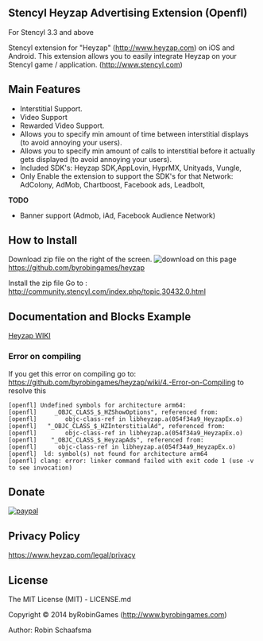 ## Stencyl Heyzap Advertising Extension (Openfl)

For Stencyl 3.3 and above

Stencyl extension for "Heyzap" (http://www.heyzap.com) on iOS and Android. This extension allows you to easily integrate Heyzap on your Stencyl game / application. (http://www.stencyl.com)

## Main Features

  * Interstitial Support.
  * Video Support
  * Rewarded Video Support.
  * Allows you to specify min amount of time between interstitial displays (to avoid annoying your users).
  * Allows you to specify min amount of calls to interstitial before it actually gets displayed (to avoid annoying your users).
  * Included SDK's: Heyzap SDK,AppLovin, HyprMX, Unityads, Vungle,
  * Only Enable the extension to support the SDK's for that Network: AdColony, AdMob, Chartboost, Facebook ads, Leadbolt,   

**TODO**
- Banner support (Admob, iAd, Facebook Audience Network)

## How to Install
Download zip file on the right of the screen. ![download](http://www.byrobingames.com/stencyl/heyzap/download.png) on this page https://github.com/byrobingames/heyzap<br />

Install the zip file Go to : http://community.stencyl.com/index.php/topic,30432.0.html

## Documentation and Blocks Example
[Heyzap WIKI](https://github.com/byrobingames/heyzap/wiki)

### Error on compiling

If you get this error on compiling go to: https://github.com/byrobingames/heyzap/wiki/4.-Error-on-Compiling to resolve this<br/>

    [openfl] Undefined symbols for architecture arm64:
    [openfl]     _OBJC_CLASS_$_HZShowOptions", referenced from:
    [openfl]        objc-class-ref in libheyzap.a(054f34a9_HeyzapEx.o)
    [openfl]   "_OBJC_CLASS_$_HZInterstitialAd", referenced from:
    [openfl]        objc-class-ref in libheyzap.a(054f34a9_HeyzapEx.o)
    [openfl]    "_OBJC_CLASS_$_HeyzapAds", referenced from:
    [openfl]      objc-class-ref in libheyzap.a(054f34a9_HeyzapEx.o)
    [openfl]  ld: symbol(s) not found for architecture arm64
    [openfl] clang: error: linker command failed with exit code 1 (use -v to see invocation)

## Donate

[![paypal](https://www.paypalobjects.com/en_US/i/btn/btn_donateCC_LG.gif)](https://www.paypal.com/cgi-bin/webscr?cmd=_s-xclick&hosted_button_id=HKLGFCAGKBMFL)<br />

## Privacy Policy

https://www.heyzap.com/legal/privacy

## License

The MIT License (MIT) - LICENSE.md

Copyright © 2014 byRobinGames (http://www.byrobingames.com)

Author: Robin Schaafsma
